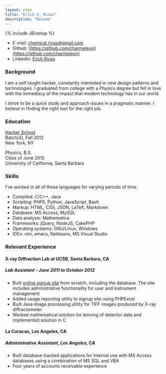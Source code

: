 ```yaml
---
layout: page
title: "Erick J. Rivas"
description: "Resume"
---
```

{% include JB/setup %}

* E-mail: [chemical.rivas@gmail.com](mailto:chemical.rivas@gmail.com)
* Github: [https://github.com/charmeleon](https://github.com/charmeleon)
* LinkedIn: [Erick Rivas](http://www.linkedin.com/pub/erick-rivas/54/766/a65)

### Background

I am a self taught hacker, constantly interested in new design patterns
and technologies. I graduated from college with a Physics degree but fell in
love with the immediacy of the impact that modern technology has in our world.

I strive to be a quick study and approach issues in a pragmatic manner. I 
believe in finding the right tool for the right job.

### Education

[Hacker School](https://www.hackerschool.com/)  
Batch\[4\], Fall 2012  
New York, NY  

Physics, B.S.  
Class of June 2012  
University of California, Santa Barbara  

### Skills

I've worked in all of these languages for varying periods of time.
* Compiled: C/C++, Java
* Scripting: PHP5, Python, JavaScript, Bash
* Markup: HTML, CSS, JSON, LaTeX, Markdown
* Database: MS Access, MySQL
* Data analysis: Mathematica
* Frameworks: jQuery, NodeJS, CakePHP
* Operating systems: GNU/Linux, Windows
* IDEs: vim, emacs, Netbeans, MS Visual Studio

### Relevant Experience

#### X-ray Diffraction Lab at UCSB, Santa Barbara, CA

##### Lab Assistant - June 2011 to October 2012

* Built [online signup site](http://rake.mrl.ucsb.edu) from scratch,
including the database. The site includes administrative functionality
for user and instrument management
* Added usage reporting utility to signup site using PHPExcel
* Built Java image processing utility for TIFF images produced by X-ray
diffractometer
* Worked mathematical solution for binning of detector data and implemented
solution in C

#### La Curacao, Los Angeles, CA

##### Administrative Assistant, Los Angeles, CA

* Built database-backed applications for internal use with MS Access databases
using a combination of MS SQL and VBA
* Four years of accounts receivable experience
